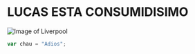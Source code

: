 # <h1>LUCAS ESTA CONSUMIDISIMO
![Image of Liverpool](https://upload.wikimedia.org/wikipedia/commons/thumb/d/d1/Liverpool_FC_crest%2C_Main_Stand.jpg/1617px-Liverpool_FC_crest%2C_Main_Stand.jpg)
``` javascript
var chau = "Adios";
```
